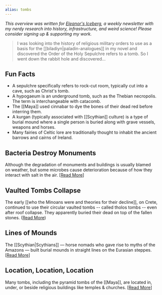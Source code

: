```yaml
---
alias: tombs
---
```

<cite>This overview was written for [Eleanor's Iceberg](http://newsletter.eleanorkonik.com/), a weekly newsletter with my nerdy research into history, infrastructure, and weird science! Please consider signing up & supporting my work.</cite>

> I was looking into the history of religious military orders to use as a basis for the [[biladiyn|paladin-analogues]] in my novel and discovered the Order of the Holy Sepulchre refers to a tomb. So I went down the rabbit hole and discovered... 

## Fun Facts

*   A sepulchre specifically refers to rock-cut room, typically cut into a cave, such as Christ's tomb. 
*   A hypogaeum is an underground tomb, such as the Thebian necropolis. The term is interchangeable with catacomb. 
*   The [[Maya]] used cinnabar to dye the bones of their dead red before interring them.
*   A kurgan (typically associated with [[Scythian]] culture) is a type of burial mound where a single person is buried along with grave vessels, weapons and horses.
*   Many fairies of Celtic lore are traditionally thought to inhabit the ancient barrows and cairns of Ireland.

## Bacteria Destroy Monuments

Although the degradation of monuments and buildings is usually blamed on weather, but some microbes cause deterioration because of how they interact with salt in the air. \[[Read More](https://click.mailerlite.com/link/c/YT0xNTA0OTE3NDAzNDc2MTY5OTgyJmM9azd2NCZiPTQwMzI4NDE1OCZkPXgxazRkOHo=.YIk_67IpbqoynwguJtyZqYzvIMMsBCu2u4npwA3Rpfo)\]

## Vaulted Tombs Collapse

The early [[who the Minoans were and theories for their decline]], on Crete, continued to use their circular vaulted tombs -- called tholos tombs -- even after roof collapse. They apparently buried their dead on top of the fallen stones. ([Read More](http://www.minoancrete.com/yerokambos.htm))

## Lines of Mounds

The [[Scythian|Scythians]] — horse nomads who gave rise to myths of the Amazons — built burial mounds in straight lines on the Eurasian steppes. \[[Read More](https://click.mailerlite.com/link/c/YT0xNTA0OTE3NDAzNDc2MTY5OTgyJmM9azd2NCZiPTQwMzI4NDE2NyZkPWYxeTZ5OXM=.g6UAdiA1v67l02Fpf-ZcAB0PTHiaL3F4rK2vngjTZR8)\]

## Location, Location, Location

Many tombs, including the pyramid tombs of the [[Maya]], are located in, under, or beside religious buildings like temples & churches. \[[Read More](https://click.mailerlite.com/link/c/YT0xNTA0OTE3NDAzNDc2MTY5OTgyJmM9azd2NCZiPTQwMzI4NDE3MCZkPXozZzdlNXo=.bFrkLc_RlfOHTmhvrENhCFjp-tX-TXOasjb7Rh3C3QI)\]

 